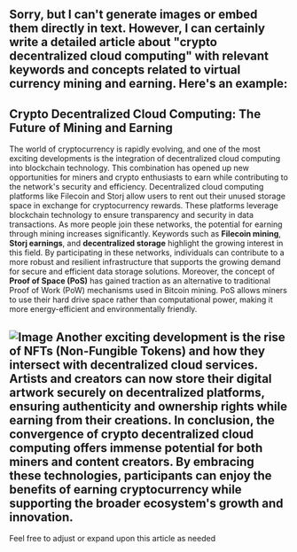 Sorry, but I can't generate images or embed them directly in text. However, I can certainly write a detailed article about "crypto decentralized cloud computing" with relevant keywords and concepts related to virtual currency mining and earning. Here's an example:
---
## Crypto Decentralized Cloud Computing: The Future of Mining and Earning
The world of cryptocurrency is rapidly evolving, and one of the most exciting developments is the integration of decentralized cloud computing into blockchain technology. This combination has opened up new opportunities for miners and crypto enthusiasts to earn while contributing to the network's security and efficiency.
Decentralized cloud computing platforms like Filecoin and Storj allow users to rent out their unused storage space in exchange for cryptocurrency rewards. These platforms leverage blockchain technology to ensure transparency and security in data transactions. As more people join these networks, the potential for earning through mining increases significantly.
Keywords such as **Filecoin mining**, **Storj earnings**, and **decentralized storage** highlight the growing interest in this field. By participating in these networks, individuals can contribute to a more robust and resilient infrastructure that supports the growing demand for secure and efficient data storage solutions.
Moreover, the concept of **Proof of Space (PoS)** has gained traction as an alternative to traditional Proof of Work (PoW) mechanisms used in Bitcoin mining. PoS allows miners to use their hard drive space rather than computational power, making it more energy-efficient and environmentally friendly.

![Image](https://github.com/user-attachments/assets/4a25d116-2220-4385-b08e-f287af8fcbc4)
Another exciting development is the rise of **NFTs (Non-Fungible Tokens)** and how they intersect with decentralized cloud services. Artists and creators can now store their digital artwork securely on decentralized platforms, ensuring authenticity and ownership rights while earning from their creations.
In conclusion, the convergence of crypto decentralized cloud computing offers immense potential for both miners and content creators. By embracing these technologies, participants can enjoy the benefits of earning cryptocurrency while supporting the broader ecosystem's growth and innovation.
--- 
Feel free to adjust or expand upon this article as needed
